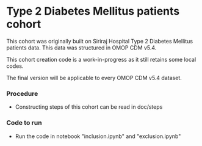 # Type 2 Diabetes Mellitus patients cohort

This cohort was originally built on Siriraj Hospital Type 2 Diabetes Mellitus patients data. This data was structured in OMOP CDM v5.4.

This cohort creation code is a work-in-progress as it still retains some local codes.

The final version will be applicable to every OMOP CDM v5.4 dataset.

### Procedure
- Constructing steps of this cohort can be read in doc/steps

### Code to run
- Run the code in notebook "inclusion.ipynb" and "exclusion.ipynb"